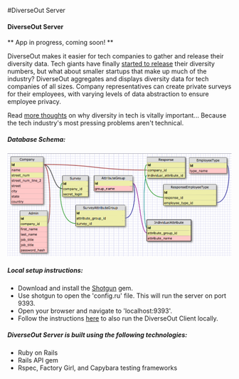 #DiverseOut Server
#### DiverseOut Server

** App in progress, coming soon!  **

DiverseOut makes it easier for tech companies to gather and release their diversity data. Tech giants have finally [started to release](http://blogs.wsj.com/digits/2014/12/30/2014-the-year-silicon-valley-spilled-its-diversity-data/) their diversity numbers, but what about smaller startups that make up much of the industry? DiverseOut aggregates and displays diversity data for tech companies of all sizes. Company representatives can create private surveys for their employees, with varying levels of data abstraction to ensure employee privacy.

Read [more thoughts](http://philril.github.io/blog/c4-tech-issues.html) on why diversity in tech is vitally important... Because the tech industry's most pressing problems aren't technical.

##### Database Schema:
![schema](schema.png)

##### Local setup instructions:
- Download and install the [Shotgun](https://github.com/rtomayko/shotgun) gem.
- Use shotgun to open the 'config.ru' file. This will run the server on port 9393.
- Open your browser and navigate to 'localhost:9393'.
- Follow the instructions [here](https://github.com/philril/DiverseOut_Client) to also run the DiverseOut Client locally.

##### DiverseOut Server is built using the following technologies:
- Ruby on Rails
- Rails API gem
- Rspec, Factory Girl, and Capybara testing frameworks